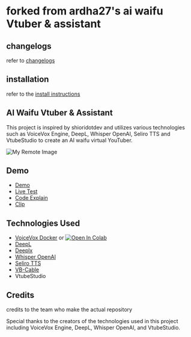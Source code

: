 # forked from ardha27's ai waifu Vtuber & assistant

## changelogs

refer to [changelogs](/AIVA/MDs/Update.md)

## installation

refer to the [install instructions](./MDs/Install.md)

## AI Waifu Vtuber & Assistant

This project is inspired by shioridotdev and utilizes various technologies such as VoiceVox Engine, DeepL, Whisper OpenAI, Seliro TTS and VtubeStudio to create an AI waifu virtual YouTuber.

![My Remote Image](https://github.com/ardha27/AI-Waifu-Vtuber/blob/master/ss.png?raw=true)

## Demo

- [Demo](https://www.youtube.com/shorts/_mKVr3ZaM9Q)
- [Live Test](https://youtu.be/h6UEgJxH1-E?t=1616)
- [Code Explain](https://youtu.be/qpNG9qrcmrQ)
- [Clip](https://www.youtube.com/watch?v=qTkESIBd5Qk)

## Technologies Used

- [VoiceVox Docker](https://hub.docker.com/r/voicevox/voicevox_engine) or [![Open In Colab](https://colab.research.google.com/assets/colab-badge.svg)](https://colab.research.google.com/github/SociallyIneptWeeb/LanguageLeapAI/blob/main/src/run_voicevox_colab.ipynb)
- [DeepL](https://www.deepl.com/fr/account/summary)
- [Deeplx](https://github.com/OwO-Network/DeepLX)
- [Whisper OpenAI](https://platform.openai.com/account/api-keys)
- [Seliro TTS](https://github.com/snakers4/silero-models#text-to-speech)
- [VB-Cable](https://vb-audio.com/Cable/)
- VtubeStudio

## Credits

credits to the team who make the actual repository

Special thanks to the creators of the technologies used in this project including VoiceVox Engine, DeepL, Whisper OpenAI, and VtubeStudio.
